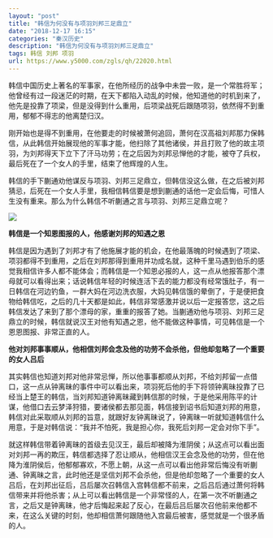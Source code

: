 ```yaml
---
layout: "post"
title: "韩信为何没有与项羽刘邦三足鼎立"
date: "2018-12-17 16:15"
categories: "秦汉历史"
description: "韩信为何没有与项羽刘邦三足鼎立"
tags: 韩信 刘邦 项羽
url: https://www.y5000.com/zgls/qh/22020.html
---
```






韩信中国历史上著名的军事家，在他所经历的战争中未尝一败，是一个常胜将军；他曾经有过一段迷茫的时期，在天下都陷入动乱的时候，他知道他的时机到来了，他先是投靠了项梁，但是没得到什么重用，后项梁战死后跟随项羽，依然得不到重用，郁郁不得志的他离楚归汉。

刚开始也是得不到重用，在他要走的时候被萧何追回，萧何在汉高祖刘邦那力保韩信，从此韩信开始展现他的军事才能，他扫除了其他诸侯，并且打败了他的故主项羽，为刘邦得天下立下了汗马功劳；在之后因为刘邦忌惮他的才能，被夺了兵权，最后死在了一个女人的手里，结束了他辉煌的人生。

韩信的手下蒯通劝他谋反与项羽、刘邦三足鼎立，但韩信没这么做，在之后被刘邦猜忌，后死在一个女人手里，我相信韩信要是想到蒯通的话他一定会后悔，可惜人生没有重来。那么为什么韩信不听蒯通之言与项羽、刘邦三足鼎立呢？

![](https://img.y5000.com/uploads/allimg/170526/8-1F5261HG25H.jpg)

**韩信是一个知恩图报的人，他感谢刘邦的知遇之恩**

韩信是因为遇到了刘邦才有了他施展才能的机会，在他最落魄的时候遇到了项梁、项羽都得不到重用，之后在刘邦那得到重用并功成名就，这种千里马遇到伯乐的感觉我相信许多人都不能体会；而韩信是一个知恩必报的人，这一点从他报答那个漂母就可以看得出来；话说韩信年轻的时候连活下去的能力都没有经常饿肚子，有一日韩信在河边钓鱼，一群大妈在河边洗衣服，大妈见韩信饿的晕倒了，于是便把食物给韩信吃，之后的几十天都是如此，韩信非常感激并说以后一定报答您，这之后韩信发达了来到了那个漂母的家，重重的报答了她。当蒯通劝他与项羽、刘邦三足鼎立的时候，韩信就说汉王对他有知遇之恩，他不能做这种事情，可见韩信是一个恩恩图报、非常正直的人。

**他对刘邦事事顺从，他相信刘邦会念及他的功劳不会杀他，但他却忽略了一个重要的女人吕后**

其实韩信也知道刘邦对他非常忌惮，所以他事事都顺从刘邦，不给刘邦留一点借口，这一点从钟离昧的事件中可以看出来，项羽死后他的手下将领钟离昧投靠了已经当上楚王的韩信，当刘邦知道钟离昧藏到韩信那的时候，于是他采用陈平的计谋，他借口去云梦泽狩猎，要诸侯都去那见面，韩信接到诏书后知道刘邦的用意，韩信对此采取顺从刘邦的旨意，就跟好友钟离昧说了，钟离昧一听就知道韩信什么用意，于是对韩信说：“我并不怕死，我是担心你，我死后刘邦一定会对你下手”。

就这样韩信带着钟离昧的首级去见汉王，最后却被降为淮阴侯；从这点可以看出面对刘邦一再的欺压，韩信都选择了忍让顺从，他相信汉王会念及他的功劳，但在他降为淮阴侯后，他郁郁寡欢，不愿上朝，从这一点可以看出他非常后悔没有听蒯通、钟离昧之言，此时他还是坚信刘邦不会杀他，但是他却忽略了一个重要的女人吕后，在刘邦出征后，吕后屡次召韩信入宫韩信都不前来，之后吕后通过萧何将韩信带来并将他杀害；从上可以看出韩信是一个非常怪的人，在第一次不听蒯通之言，之后又是钟离昧，他才后悔起来起了反心，在最后吕后屡次召他前来他都不来，在这么关键的时刻，他却相信萧何跟随他入宫最后被害，感觉就是一个很矛盾的人。
